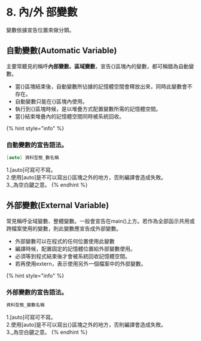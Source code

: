 # 8. 內/外 部變數

變數依據宣告位置來做分類。

## 自動變數\(Automatic Variable\)

主要常聽見的稱呼**內部變數、區域變數**，宣告{}區塊內的變數，都可稱錯為自動變數。

* 當{}區塊結束後，自動變數所佔據的記憶體空間會釋放出來，同時此變數會不存在。
* 自動變數只能在{}區塊內使用。
* 執行到{}區塊時候，是以堆疊方式配置變數所需的記憶體空間。
* 當{}結束堆疊內的記憶體空間同時被系統回收。

{% hint style="info" %}
### 自動變數的宣告語法。

```c
[auto] 資料型態_數名稱
```

1.\[auto\]可寫可不寫。  
2.使用\[auto\]是不可以寫出{}區塊之外的地方，否則編譯會造成失敗。  
3.\_為空白鍵之意。
{% endhint %}

## 外部變數\(External Variable\)

常見稱呼全域變數、整體變數。一般會宣告在main\(\)上方。若作為全部函示共用或跨檔案使用的變數，則此變數應宣告成外部變數。

* 外部變數可以在程式的任何位置使用此變數
* 編譯時候，配置固定的記憶體位置給外部變數使用。
* 必須等到程式結束後才會被系統回收記憶體空間。
* 若再使用extern，表示使用另外一個檔案中的外部變數。

{% hint style="info" %}
### 外部變數的宣告語法。

```c
資料型態_變數名稱
```

1.\[auto\]可寫可不寫。  
2.使用\[auto\]是不可以寫出{}區塊之外的地方，否則編譯會造成失敗。  
3.\_為空白鍵之意。
{% endhint %}

